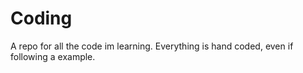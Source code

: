 # Coding

A repo for all the code im learning. Everything is hand coded, even if following a example.
